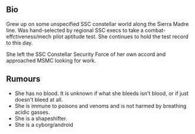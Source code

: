 ##
## Bio

Grew up on some unspecified SSC constellar world along the Sierra Madre line. Was hand-selected by regional SSC execs to take a combat-effctiveness/mech pilot aptitude test. She continues to hold the test record to this day.

She left the SSC Constellar Security Force of her own accord and approached MSMC looking for work.

## Rumours

* She has no blood. It is unknown if what she bleeds isn't blood, or if just doesn't bleed at all.
* She is immune to poisons and venoms and is not harmed by breathing acidic gasses.
* She is a shapeshifter.
* She is a cyborg/android
